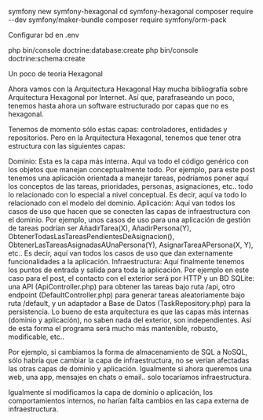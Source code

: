symfony new symfony-hexagonal
cd symfony-hexagonal
composer require --dev symfony/maker-bundle
composer require symfony/orm-pack

Configurar bd en .env

php bin/console doctrine:database:create
php bin/console doctrine:schema:create

Un poco de teoria Hexagonal

Ahora vamos con la Arquitectura Hexagonal
Hay mucha bibliografía sobre Arquitectura Hexagonal por Internet. Así que, parafraseando un poco, tenemos hasta ahora un software estructurado por capas que no es hexagonal.

Tenemos de momento sólo estas capas: controladores, entidades y repositorios. Pero en la Arquitectura Hexagonal, tenemos que tener otra estructura con las siguientes capas:

Dominio:
Esta es la capa más interna. Aquí va todo el código genérico con los objetos que manejan conceptualmente todo. Por ejemplo, para este post tenemos una aplicación orientada a manejar tareas, podríamos poner aquí los conceptos de las tareas, prioridades, personas, asignaciones, etc.. todo lo relacionado con lo especial a nivel conceptual. Es decir, aquí va todo lo relacionado con el modelo del dominio.
Aplicación:
Aquí van todos los casos de uso que hacen que se conecten las capas de infraestructura con el dominio. Por ejemplo, unos casos de uso para una aplicación de gestión de tareas podrían ser AñadirTarea(X), AñadirPersona(Y), ObtenerTodasLasTareasPendientesDeAsignacion(), ObtenerLasTareasAsignadasAUnaPersona(Y), AsignarTareaAPersona(X, Y), etc.. Es decir, aquí van todos los casos de uso que dan externamente funcionalidades a la aplicación.
Infraestructura:
Aquí finalmente tenemos los puntos de entrada y salida para toda la aplicación. Por ejemplo en este caso para el post, el contacto con el exterior será por HTTP y un BD SQLite: una API (ApiController.php) para obtener las tareas bajo ruta /api, otro endpoint (DefaultController.php) para generar tareas aleatoriamente bajo ruta /default, y un adaptador a Base de Datos (TaskRepository.php) para la persistencia.
Lo bueno de esta arquitectura es que las capas más internas (dominio y aplicación), no saben nada del exterior, son independientes. Así de esta forma el programa será mucho más mantenible, robusto, modificable, etc..

Por ejemplo, si cambiamos la forma de almacenamiento de SQL a NoSQL, sólo habría que cambiar la capa de infraestructura, no se verían afectadas las otras capas de dominio y aplicación. Igualmente si ahora queremos una web, una app, mensajes en chats o email.. solo tocaríamos infraestructura.

Igualmente si modificamos la capa de dominio o aplicación, los comportamientos internos, no harían falta cambios en las capa externa de infraestructura.